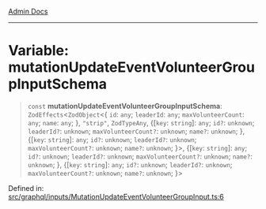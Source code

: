 [Admin Docs](/)

***

# Variable: mutationUpdateEventVolunteerGroupInputSchema

> `const` **mutationUpdateEventVolunteerGroupInputSchema**: `ZodEffects`\<`ZodObject`\<\{ `id`: `any`; `leaderId`: `any`; `maxVolunteerCount`: `any`; `name`: `any`; \}, `"strip"`, `ZodTypeAny`, \{[`key`: `string`]: `any`; `id?`: `unknown`; `leaderId?`: `unknown`; `maxVolunteerCount?`: `unknown`; `name?`: `unknown`; \}, \{[`key`: `string`]: `any`; `id?`: `unknown`; `leaderId?`: `unknown`; `maxVolunteerCount?`: `unknown`; `name?`: `unknown`; \}\>, \{[`key`: `string`]: `any`; `id?`: `unknown`; `leaderId?`: `unknown`; `maxVolunteerCount?`: `unknown`; `name?`: `unknown`; \}, \{[`key`: `string`]: `any`; `id?`: `unknown`; `leaderId?`: `unknown`; `maxVolunteerCount?`: `unknown`; `name?`: `unknown`; \}\>

Defined in: [src/graphql/inputs/MutationUpdateEventVolunteerGroupInput.ts:6](https://github.com/gautam-divyanshu/talawa-api/blob/d8a8cac9e6df3a48d2412b7eda7ba90695bb5e35/src/graphql/inputs/MutationUpdateEventVolunteerGroupInput.ts#L6)
